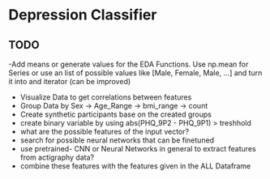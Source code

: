 # Depression Classifier

## TODO
-Add means or generate values for the EDA Functions. Use np.mean for Series or use an list of possible values like [Male, Female, Male, ...] and turn it into and iterator (can be improved)
- Visualize Data to get correlations between features
- Group Data by Sex -> Age_Range -> bmi_range -> count
- Create synthetic participants base on the created groups
- create binary variable by using abs(PHQ_9P2 - PHQ_9P1) > treshhold
- what are the possible features of the input vector?
- search for possible neural networks that can be finetuned
- use pretrained- CNN or Neural Networks in general to extract features from actigraphy data?
- combine these features with the features given in the ALL Dataframe
